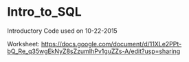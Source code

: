 # Intro_to_SQL
Introductory Code used on 10-22-2015

Worksheet: https://docs.google.com/document/d/11XLe2PPt-bQ_Re_q35wgEkNyZ8sZzumIhPv1guZZs-A/edit?usp=sharing
